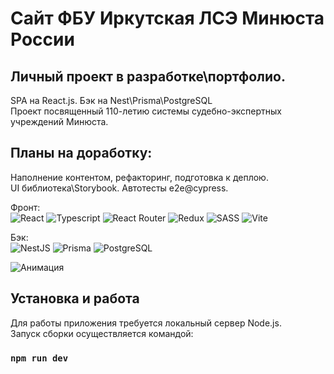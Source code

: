# Сайт ФБУ Иркутская ЛСЭ Минюста России
## Личный проект в разработке\портфолио.

SPA на React.js. 
Бэк на Nest\Prisma\PostgreSQL  
Проект посвященный 110-летию системы судебно-экспертных учреждений Минюста.

## Планы на доработку:
Наполнение контентом, рефакторинг, подготовка к деплою.  
UI библиотека\Storybook.
Автотесты e2e@cypress.  

Фронт:  
![React](https://img.shields.io/badge/react-%2320232a.svg?style=for-the-badge&logo=react&logoColor=%2361DAFB)
![Typescript](https://img.shields.io/badge/TypeScript-007ACC?style=for-the-badge&logo=typescript&logoColor=white)
![React Router](https://img.shields.io/badge/React_Router-CA4245?style=for-the-badge&logo=react-router&logoColor=white)
![Redux](https://img.shields.io/badge/Redux-593D88?style=for-the-badge&logo=redux&logoColor=white)
![SASS](https://img.shields.io/badge/Sass-CC6699?style=for-the-badge&logo=sass&logoColor=white)
![Vite](https://img.shields.io/badge/vite-%23646CFF.svg?style=for-the-badge&logo=vite&logoColor=white)

Бэк:  
![NestJS](https://img.shields.io/badge/nestjs-%23E0234E.svg?style=for-the-badge&logo=nestjs&logoColor=white)
![Prisma](https://img.shields.io/badge/Prisma-3982CE?style=for-the-badge&logo=Prisma&logoColor=white)
![PostgreSQL](https://img.shields.io/badge/PostgreSQL-316192?style=for-the-badge&logo=postgresql&logoColor=white)

![Анимация](https://i.imgur.com/gO1nGXT.gif)

## Установка и работа
Для работы приложения требуется локальный сервер Node.js.  
Запуск сборки осуществляется командой:
### `npm run dev`
